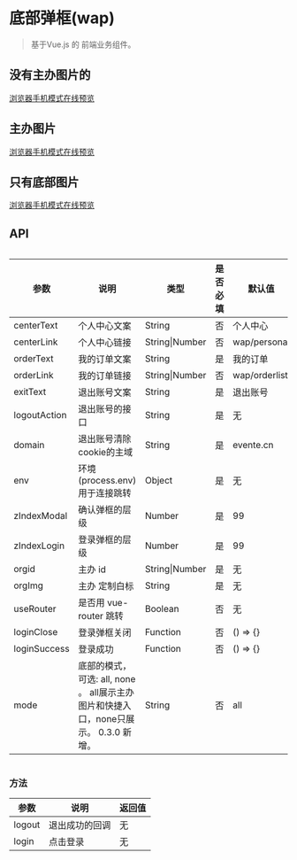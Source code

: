 # 底部弹框(wap)
> 基于Vue.js 的 前端业务组件。

## 没有主办图片的

[浏览器手机模式在线预览](https://output.jsbin.com/zecepul)

<w-footer-wap
  centerLink="https://www.baidu.com"
  orderLink="https://www.qq.com"
  orgid="100015"
  :loginAction="loginAction"
  :countrycodeAction="countrycodeAction"
  :sendAction="sendAction"
/>

## 主办图片

[浏览器手机模式在线预览](https://output.jsbin.com/cetuwip)

<w-footer-wap
  centerLink="https://www.baidu.com"
  orderLink="https://www.qq.com"
  orgid="100015"
  orgImg="https://2img.evente.cn/7b/7b/81/a9b42253e54228e580d3b898be.jpg"
  :loginAction="loginAction"
  :countrycodeAction="countrycodeAction"
  :sendAction="sendAction"
/>

## 只有底部图片

[浏览器手机模式在线预览](https://output.jsbin.com/jeferij)

<w-footer-wap mode="none" />

## API

<div style="width: 100%; overflow: auto">
  <table>
  <thead>
    <tr><th>参数</th><th>说明</th><th>类型</th><th>是否必填</th><th>默认值</th></tr>
  </thead>
  <tbody>
    <tr><td>centerText</td><td>个人中心文案</td><td>String</td><td>否</td><td>个人中心</td></tr>
    <tr><td>centerLink</td><td>个人中心链接</td><td>String|Number</td><td>否</td><td>wap/personal</td></tr>
    <tr><td>orderText</td><td>我的订单文案</td><td>String</td><td>是</td><td>我的订单</td></tr>
    <tr><td>orderLink</td><td>我的订单链接</td><td>String|Number</td><td>否</td><td>wap/orderlist</td></tr>
    <tr><td>exitText</td><td>退出账号文案</td><td>String</td><td>是</td><td>退出账号</td></tr>
    <tr><td>logoutAction</td><td>退出账号的接口</td><td>String</td><td>是</td><td>无</td></tr>
    <tr><td>domain</td><td>退出账号清除cookie的主域</td><td>String</td><td>是</td><td>evente.cn</td></tr>
    <tr><td>env</td><td>环境(process.env)用于连接跳转</td><td>Object</td><td>是</td><td>无</td></tr>
    <tr><td>zIndexModal</td><td>确认弹框的层级</td><td>Number</td><td>是</td><td>99</td></tr>
    <tr><td>zIndexLogin</td><td>登录弹框的层级</td><td>Number</td><td>是</td><td>99</td></tr>
    <tr><td>orgid</td><td>主办 id</td><td>String|Number</td><td>是</td><td>无</td></tr>
    <tr><td>orgImg</td><td>主办 定制白标</td><td>String</td><td>是</td><td>无</td></tr>
    <tr><td>useRouter</td><td>是否用 vue-router 跳转</td><td>Boolean</td><td>否</td><td>无</td></tr>
    <tr><td>loginClose</td><td>登录弹框关闭</td><td>Function</td><td>否</td><td>() => {}</td></tr>
    <tr><td>loginSuccess</td><td>登录成功</td><td>Function</td><td>否</td><td>() => {}</td></tr>
    <tr><td>mode</td><td>底部的模式，可选: all, none 。 all展示主办图片和快捷入口，none只展示。 0.3.0 新增。</td><td>String</td><td>否</td><td>all</td></tr>
  </tbody>
  </table>
</div>

### 方法

|参数|说明|返回值|
|---|----|---|
|logout|退出成功的回调|无|
|login|点击登录|无|

<script>
import WFooterWap from './Footer';

export default {
  data() {
    return {
      show: false,
      loginAction: 'https://www.easy-mock.com/mock/5ab386ecca15e11ded65b593/chinese/login',
      countrycodeAction: 'https://www.easy-mock.com/mock/5ab386ecca15e11ded65b593/chinese/countrycode',
      sendAction: 'https://www.easy-mock.com/mock/5ab386ecca15e11ded65b593/chinese/smssend',
    }
  },
  components: {
    WFooterWap,
  },
  mounted() {
    document.getElementsByTagName('html')[0].className = 'html';
  },
  beforeDestroy() {
    document.getElementsByTagName('html')[0].className = '';
  },
  methods: {
    success(res) {
      console.log(res, '登录');
    },
  },
}
</script>
<style lang="scss" scope>
@import './style/footer.scss';

.html {
  font-size: 37.5px;

  & .navbar {
    height: 34px;
    box-sizing: content-box;
    line-height: 34px;
    padding: 12px 24px;

    & a {
      line-height: 32px;
    }

    & .site-name {
      font-size: 30px;
    }

    & .links {
      right: 24px;
      top: 12px;
      line-height: 32px;
    }
  }

  & .sidebar {
    width: 32%;
    top: 57.6px;
  }

  & .page {
    padding-left: 32%;
  }

  & h1 {
    font-size: 42px;
  }

  & h2 {
    font-size: 38px;
  }

  & pre,
  & pre[class*="language-"] {
    padding: 20px 24px;

    &::before {
      font-size: 16px;
    }
  }

  & blockquote {
    font-size: 20px;
  }

  & .content code {
    padding: 4px 8px;
  }

  & .search-box input {
    height: 32px;
    width: 200px;
    padding: 0 8px 0 32px;
    background-size: 20px;
    background-position: 6px 6px;
  }
}

.demo-box {
  padding: 30px 0;
}

.html .page,
.content:not(.custom) {
  padding: 0 !important;
}

.html .sidebar {
  width: 260px;
}

</style>
